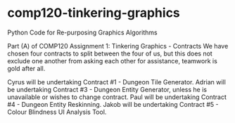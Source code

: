 # comp120-tinkering-graphics
Python Code for Re-purposing Graphics Algorithms

Part (A) of COMP120 Assignment 1: Tinkering Graphics - Contracts We have chosen four contracts to split between the four of us, but this does not exclude one another from asking each other for assistance, teamwork is gold after all.

Cyrus will be undertaking Contract #1 - Dungeon Tile Generator. Adrian will be undertaking Contract #3 - Dungeon Entity Generator, unless he is unavailable or wishes to change contract. Paul will be undertaking Contract #4 - Dungeon Entity Reskinning. Jakob will be undertaking Contract #5 - Colour Blindness UI Analysis Tool.
